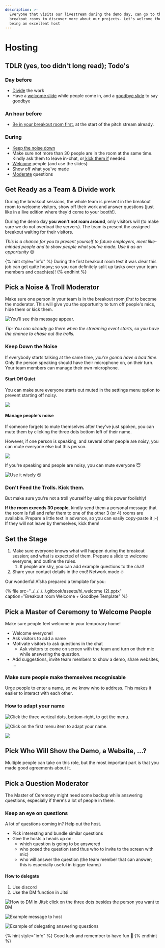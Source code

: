 ```yaml
---
description: >-
  Everyone that visits our livestream during the demo day, can go to the
  breakout rooms to discover more about our projects. Let's welcome them by
  being an excellent host
---
```


# Hosting

## TDLR \(yes, too didn't long read\); Todo's

### Day before

* [Divide](hosting.md#get-ready-as-a-team-and-divide-work) the work
* Have a [welcome slide](hosting.md#set-the-stage) while people come in, and a [goodbye slide](hosting.md#set-the-stage) to say goodbye

### An hour before

* [Be in your breakout room first](hosting.md#pick-a-noise-and-troll-moderator), at the start of the pitch stream already.

### During

* [Keep the noise down](hosting.md#pick-a-noise-and-troll-moderator)
* Make sure not more than 30 people are in the room at the same time. Kindly ask them to leave in-chat, or[ kick them if](hosting.md#pick-a-noise-and-troll-moderator) needed.
* [Welcome](hosting.md#pick-a-master-of-ceremony-to-welcome-people) people \(and use the slides\)
* [Show off](hosting.md#pick-who-will-show-the-demo-a-website) what you've made
* [Moderate](hosting.md#pick-a-question-moderator) questions

## Get Ready as a Team & Divide work

During the breakout sessions, the whole team is present in the breakout room to welcome visitors, show off their work and answer questions \(just like in a live edition where they'd come to your booth!\).

During the demo day **you won't not roam around**, only visitors will \(to make sure we do not overload the servers\). The team is present the assigned breakout waiting for their visitors.

_This is a chance for you to present yourself to future employers, meet like-minded people and to show people what you've made. Use it as an opportunity_ 😊

{% hint style="info" %}
During the first breakout room test it was clear this job can get quite heavy; so you can definitely split up tasks over your team members and coach\(es\)!
{% endhint %}

## Pick a Noise & Troll Moderator

Make sure one person in your team is in the breakout room _first_ to become the moderator. This will give you the opportunity to turn off people's mics, hide them or kick them.

![You&apos;ll see this message appear. ](../../../../.gitbook/assets/screenshot-2020-07-26-at-20.55.15.png)

_Tip: You can already go there when the streaming event starts, so you have the chance to chase out the trolls._

### **Keep Down the Noise**

If everybody starts talking at the same time, _you're gonna have a bad time_. Only the person speaking should have their microphone on, on their turn. Your team members can manage their own microphone.

#### Start Off Quiet

You can make sure everyone starts out muted in the settings menu option to prevent starting off noisy.

![](../../../../.gitbook/assets/screenshot-2020-07-26-at-20.57.35.png)

#### Manage people's noise

If someone forgets to mute themselves after they've just spoken, you can mute them by clicking the three dots bottom left of their name.

However, if one person is speaking, and several other people are noisy, you can mute everyone else but this person.

![](../../../../.gitbook/assets/screenshot-2020-07-26-at-21.02.10.png)

If you're speaking and people are noisy, you can mute everyone 😇

![Use it wisely &#x1F60F;](../../../../.gitbook/assets/screenshot-2020-07-26-at-20.58.13.png)

### Don't Feed the Trolls. Kick them.

But make sure you're not a troll yourself by using this power foolishly!

**If the room exceeds 30 people**, kindly send them a personal message that the room is full and refer them to one of the other 3 \(or 4\) rooms are available. Prepare a little text in advance, so you can easily copy-paste it ;-\) If they will not leave by themselves, kick them!

## Set the Stage

1. Make sure everyone knows what will happen during the breakout session; and what is expected of them. Prepare a slide to welcome everyone, and outline the rules.
   1. If people are shy, you can add example questions to the chat!
2. Share your contact details in the end! Network mode 🔥

Our wonderful Aïsha prepared a template for you:

{% file src="../../../../.gitbook/assets/hi\_welcome \(2\).pptx" caption="Breakout room Welcome + Goodbye Template" %}

## Pick a Master of Ceremony to Welcome People

Make sure people feel welcome in your temporary home!

* Welcome everyone!
* Ask visitors to add a name
* Motivate visitors to ask questions in the chat
  * Ask visitors to come on screen with the team and turn on their mic while answering the question.
* Add suggestions, invite team members to show a demo, share websites, ...

### **Make sure people make themselves recognisable**

Urge people to enter a name, so we know who to address. This makes it easier to interact with each other.

### How to adapt your name

![Click the three vertical dots, bottom-right, to get the menu.](../../../../.gitbook/assets/screenshot-2020-07-26-at-20.56.47.png)

![Click on the first menu item to adapt your name.](../../../../.gitbook/assets/screenshot-2020-07-26-at-20.56.56.png)

![](../../../../.gitbook/assets/screenshot-2020-07-26-at-20.57.14.png)

## Pick Who Will Show the Demo, a Website, ...?

Multiple people can take on this role, but the most important part is that you made good agreements about it.

## Pick a Question Moderator

The Master of Ceremony might need some backup while answering questions, especially if there's a lot of people in there.

### Keep an eye on questions

A lot of questions coming in? Help out the host.

* Pick interesting and bundle similar questions
* Give the hosts a heads up on:
  * which question is going to be answered
  * who posed the question \(and thus who to invite to the screen with mic\)
  * who will answer the question \(the team member that can answer; this is especially useful in bigger teams\)

#### How to delegate

1. Use discord
2. Use the DM function in Jitsi

![How to DM in Jitsi: click on the three dots besides the person you want to DM](../../../../.gitbook/assets/screenshot-2020-07-26-at-22.14.44.png)

![Example message to host](../../../../.gitbook/assets/screenshot-2020-07-26-at-22.15.53.png)

![Example of delegating answering questions](../../../../.gitbook/assets/screenshot-2020-07-26-at-22.18.03.png)

{% hint style="info" %}
Good luck and remember to have fun 🤩
{% endhint %}


